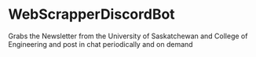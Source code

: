 # WebScrapperDiscordBot
Grabs the Newsletter from the University of Saskatchewan and College of Engineering and post in chat periodically and on demand
